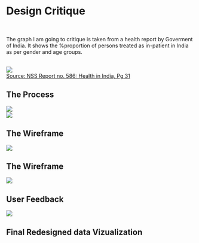 
<h1>Design Critique</h1>
<br>
<p></p>
<p>The graph I am going to critique is taken from a health report by Goverment of India. It shows the %proportion of persons treated as in-patient in India as per gender and age groups.</p>
<br>
<img src="graph.png" >
<br>
<a href="http://mospi.nic.in/sites/default/files/publication_reports/NSS%20Report%20no.%20586%20Health%20in%20India.pdf">Source: NSS Report no. 586: Health in India, Pg 31</a>
<br>
<h2>The Process</h2>
<img src="process1.jpeg" ><br>
<img src="process2.jpeg" ><br>

<h2>The Wireframe</h2>
<img src="wireframe.jpeg" ><br>

<h2>The Wireframe</h2>
<img src="wireframe.jpeg" ><br>

<h2>User Feedback</h2>
<img src="user.jpeg" ><br>

<h2>Final Redesigned data Vizualization</h2>
<div class="flourish-embed flourish-chart" data-src="visualisation/5359934"><script src="https://public.flourish.studio/resources/embed.js"></script></div>
<br>

